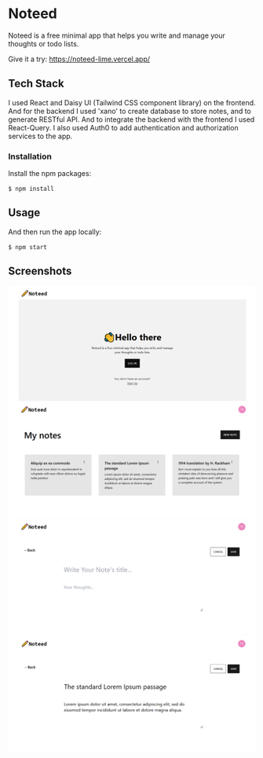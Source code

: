 # Noteed

Noteed is a free minimal app that helps you write and manage your thoughts or todo lists.

Give it a try: https://noteed-lime.vercel.app/

## Tech Stack

I used React and Daisy UI (Tailwind CSS component library) on the frontend. And for the backend I used 'xano' to create database to store notes,
and to generate RESTful API. And to integrate the backend with the frontend I used React-Query. I also used Auth0 to add authentication and authorization services to the app.


### Installation

Install the npm packages:

```
$ npm install
```

## Usage

And then run the app locally:

```
$ npm start
```

## Screenshots

<img src="https://github.com/Salaheddine999/Noteed/blob/main/src/assets/noteed1.PNG" width="full" title="hover text">
<img src="https://github.com/Salaheddine999/Noteed/blob/main/src/assets/noteed_2.PNG" width="full" title="hover text">
<img src="https://github.com/Salaheddine999/Noteed/blob/main/src/assets/noteed_3.PNG" width="full" title="hover text">
<img src="https://github.com/Salaheddine999/Noteed/blob/main/src/assets/noteed_4.PNG" width="full" title="hover text">
